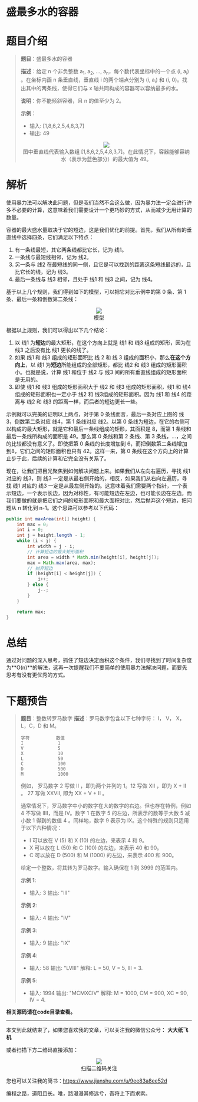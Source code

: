 # 盛最多水的容器

# 题目介绍

> **题目**：盛最多水的容器
>
> **描述**：给定 n 个非负整数 a<sub>1</sub>, a<sub>2</sub>, ..., a<sub>n</sub>，每个数代表坐标中的一个点 (i, a<sub>i</sub>) 。在坐标内画 n 条垂直线，垂直线 i 的两个端点分别为 (i, a<sub>i</sub>) 和 (i, 0)。找出其中的两条线，使得它们与 x 轴共同构成的容器可以容纳最多的水。
>
> **说明**：你不能倾斜容器，且 n 的值至少为 2。
>
> **示例**：
> * 输入: [1,8,6,2,5,4,8,3,7]
> * 输出: 49
>
> <div align="center"><img src ="./image/img_4_1.png" /><br/>图中垂直线代表输入数组 [1,8,6,2,5,4,8,3,7]。在此情况下，容器能够容纳水（表示为蓝色部分）的最大值为 49。</div>

# 解析

使用暴力法可以解决此问题，但是我们当然不会这么做，因为暴力法一定会进行许多不必要的计算，这意味着我们需要设计一个更巧妙的方式，从而减少无用计算的数量。

容器的最大盛水量取决于它的短边，这是我们优化的前提。首先，我们从所有的垂直线中选择四条，它们满足以下特点：

1. 有一条线最短，其它两条线都比它长，记为 线1。
2. 一条线与最短线相邻，记为 线2。
3. 另一条与 线2 在最短线的同一侧，且它是可以找到的距离这条短线最远的，且比它长的线，记为 线3。
4. 最后一条线与 线3 相邻，且处于 线1 和 线3 之间，记为 线4。

基于以上几个规则，我们得到如下的模型，可以把它对比示例中的第 0 条、第 1 条、最后一条和倒数第二条线：

<div align="center"><img src ="./image/img_5_1.png" /><br/>模型</div>

根据以上规则，我们可以得出以下几个结论：

1. 以 线1 为**短边**的最大矩形，在这个方向上就是 线1 和 线3 组成的矩形，因为在 线3 之后没有比 线1 更长的线了。
2. 如果 线1 和 线3 组成的矩形面积比 线 2 和 线 3 组成的面积小，那么**在这个方向上**，以 线1 为**短边**所能组成的全部矩形，都比 线2 和 线3 组成的矩形面积小。也就是说，计算 线1 和位于 线2 与 线3 间的所有垂直线组成的矩形面积是无用的。
3. 即使 线1 和 线3 组成的矩形面积大于 线2 和 线3 组成的矩形面积，线1 和  线4 组成的矩形面积也一定小于 线2 和 线3组成的矩形面积。因为 线1 和 线4 的距离与 线2 和 线3 的距离一样，而后者的短边更长一些。

示例就可以完美的证明以上两点，对于第 0 条线而言，最后一条对应上图的 线3，倒数第二条对应 线4，第 1 条线对应 线2。以第 0 条线为短边，在它的右侧可以构成的最大矩形，就是它和最后一条线组成的矩形，其面积是 8，而第 1 条线和最后一条线所构成的面积是 49。那么第 0 条线和第 2 条线、第 3 条线，...，之间的比较都没有意义了。即使把第 0 条线的长度增加到 6，而把倒数第二条线增加到8，它们之间的矩形面积也只有 42。这样一来，第 0 条线在这个方向上的计算止步于此，后续的计算和它完全没有关系了。

现在，让我们把目光聚焦到如何解决问题上来。如果我们从左向右遍历，寻找 线1 对应的 线3，则 线3 一定是从最右侧开始的，相反，如果我们从右向左遍历，寻找 线1 对应的 线3 一定是从最左侧开始的。这意味着我们需要两个指针，一个表示短边，一个表示长边，因为对称性，有可能短边在左边，也可能长边在左边。而我们要做的就是把它们之间的矩形面积和最大面积对比，然后抛弃这个短边，把问题从 n 转化到 n-1。这个思路可以参考以下代码：

```java
public int maxArea(int[] height) {
    int max = 0;
    int i = 0;
    int j = height.length - 1;
    while (i < j) {
        int width = j - i;
        // 计算短边的最大矩形面积
        int area = width * Math.min(height[i], height[j]);
        max = Math.max(area, max);
        // 抛弃短边
        if (height[i] < height[j]) {
            i++;
        } else {
            j--;
        }
    }

    return max;
}
```

# 总结

通过对问题的深入思考，抓住了短边决定面积这个条件，我们寻找到了时间复杂度为**O(n)**的解法，这再一次提醒我们不要简单的使用暴力法解决问题，而要先思考有没有更优秀的方式。

# 下题预告

> **题目**：整数转罗马数字
> **描述**：罗马数字包含以下七种字符： I， V， X， L，C，D 和 M。 
> ```
> 字符          数值
> I             1
> V             5
> X             10
> L             50
> C             100
> D             500
> M             1000
> ```
> 例如， 罗马数字 2 写做 II ，即为两个并列的 1。12 写做 XII ，即为 X + II 。 27 写做  XXVII, 即为 XX + V + II 。
>
> 通常情况下，罗马数字中小的数字在大的数字的右边。但也存在特例，例如 4 不写做 IIII，而是 IV。数字 1 在数字 5 的左边，所表示的数等于大数 5 减小数 1 得到的数值 4 。同样地，数字 9 表示为 IX。这个特殊的规则只适用于以下六种情况：
> * I 可以放在 V (5) 和 X (10) 的左边，来表示 4 和 9。
> * X 可以放在 L (50) 和 C (100) 的左边，来表示 40 和 90。 
> * C 可以放在 D (500) 和 M (1000) 的左边，来表示 400 和 900。
>
> 给定一个整数，将其转为罗马数字。输入确保在 1 到 3999 的范围内。
>
> **示例 1**:
> * 输入: 3
输出: "III"
> 
> **示例 2**:
> * 输入: 4
输出: "IV"
>
> **示例 3**:
> * 输入: 9
输出: "IX"
>
> **示例 4**:
> * 输入: 58
输出: "LVIII"
解释: L = 50, V = 5, III = 3.
>
> **示例 5**:
> * 输入: 1994
输出: "MCMXCIV"
解释: M = 1000, CM = 900, XC = 90, IV = 4.

**相关源码请在code目录查看。**

---

本文到此就结束了，如果您喜欢我的文章，可以关注我的微信公众号： **大大纸飞机** 

或者扫描下方二维码直接添加：

<div align="center"><img src ="./image/qrcode.jpg" /><br/>扫描二维码关注</div>

您也可以关注我的简书：https://www.jianshu.com/u/9ee83a8ee52d

编程之路，道阻且长。唯，路漫漫其修远兮，吾将上下而求索。